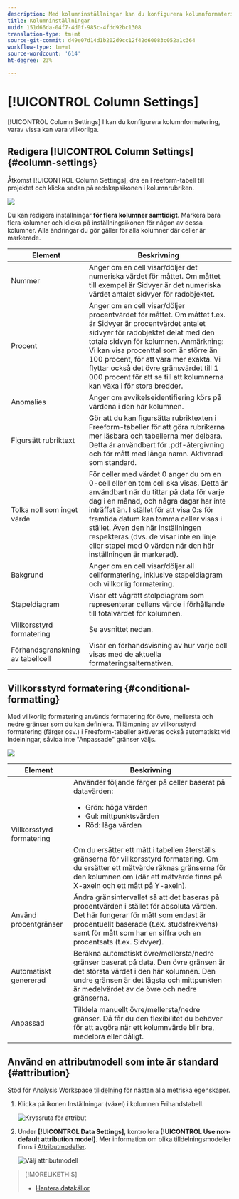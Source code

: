 ```yaml
---
description: Med kolumninställningar kan du konfigurera kolumnformatering, av vilka vissa kan vara villkorliga.
title: Kolumninställningar
uuid: 151d66da-04f7-4d0f-985c-4fdd92bc1308
translation-type: tm+mt
source-git-commit: d49e07d14d1b202d9cc12f42d60083c052a1c364
workflow-type: tm+mt
source-wordcount: '614'
ht-degree: 23%

---
```



# [!UICONTROL Column Settings]

[!UICONTROL Column Settings] I kan du konfigurera kolumnformatering, varav vissa kan vara villkorliga.

## Redigera [!UICONTROL Column Settings] {#column-settings}

Åtkomst [!UICONTROL Column Settings], dra en Freeform-tabell till projektet och klicka sedan på redskapsikonen i kolumnrubriken.

![](assets/column_settings.png)

Du kan redigera inställningar **för flera kolumner samtidigt**. Markera bara flera kolumner och klicka på inställningsikonen för någon av dessa kolumner. Alla ändringar du gör gäller för alla kolumner där celler är markerade.

| Element | Beskrivning |
| --- | --- |
| Nummer | Anger om en cell visar/döljer det numeriska värdet för måttet. Om måttet till exempel är Sidvyer är det numeriska värdet antalet sidvyer för radobjektet. |
| Procent | Anger om en cell visar/döljer procentvärdet för måttet. Om måttet t.ex. är Sidvyer är procentvärdet antalet sidvyer för radobjektet delat med den totala sidvyn för kolumnen.  Anmärkning: Vi kan visa procenttal som är större än 100 procent, för att vara mer exakta. Vi flyttar också det övre gränsvärdet till 1 000 procent för att se till att kolumnerna kan växa i för stora bredder. |
| Anomalies | Anger om avvikelseidentifiering körs på värdena i den här kolumnen. |
| Figursätt rubriktext | Gör att du kan figursätta rubriktexten i Freeform-tabeller för att göra rubrikerna mer läsbara och tabellerna mer delbara. Detta är användbart för .pdf-återgivning och för mått med långa namn. Aktiverad som standard. |
| Tolka noll som inget värde | För celler med värdet 0 anger du om en 0-cell eller en tom cell ska visas. Detta är användbart när du tittar på data för varje dag i en månad, och några dagar har inte inträffat än.  I stället för att visa 0:s för framtida datum kan tomma celler visas i stället. Även den här inställningen respekteras (dvs. de visar inte en linje eller stapel med 0 värden när den här inställningen är markerad). |
| Bakgrund | Anger om en cell visar/döljer all cellformatering, inklusive stapeldiagram och villkorlig formatering. |
| Stapeldiagram | Visar ett vågrätt stolpdiagram som representerar cellens värde i förhållande till totalvärdet för kolumnen. |
| Villkorsstyrd formatering | Se avsnittet nedan. |
| Förhandsgranskning av tabellcell | Visar en förhandsvisning av hur varje cell visas med de aktuella formateringsalternativen. |

## Villkorsstyrd formatering {#conditional-formatting}

Med villkorlig formatering används formatering för övre, mellersta och nedre gränser som du kan definiera. Tillämpning av villkorsstyrd formatering (färger osv.) i Freeform-tabeller aktiveras också automatiskt vid indelningar, såvida inte &quot;Anpassade&quot; gränser väljs.

![](assets/conditional-formatting.png)

| Element | Beskrivning |
| --- | --- |
| Villkorsstyrd formatering | Använder följande färger på celler baserat på datavärden: <ul><li>Grön: höga värden</li><li>Gul: mittpunktsvärden</li><li>Röd: låga värden</li></ul> <br> Om du ersätter ett mått i tabellen återställs gränserna för villkorsstyrd formatering. Om du ersätter ett mätvärde räknas gränserna för den kolumnen om (där ett mätvärde finns på X-axeln och ett mått på Y-axeln). |
| Använd procentgränser | Ändra gränsintervallet så att det baseras på procentvärden i stället för absoluta värden. Det här fungerar för mått som endast är procentuellt baserade (t.ex. studsfrekvens) samt för mått som har en siffra och en procentsats (t.ex. Sidvyer). |
| Automatiskt genererad | Beräkna automatiskt övre/mellersta/nedre gränser baserat på data. Den övre gränsen är det största värdet i den här kolumnen. Den undre gränsen är det lägsta och mittpunkten är medelvärdet av de övre och nedre gränserna. |
| Anpassad | Tilldela manuellt övre/mellersta/nedre gränser. Då får du den flexibilitet du behöver för att avgöra när ett kolumnvärde blir bra, medelbra eller dåligt. |

## Använd en attributmodell som inte är standard {#attribution}

Stöd för Analysis Workspace [tilldelning](../../attribution/overview.md) för nästan alla metriska egenskaper.

1. Klicka på ikonen Inställningar (växel) i kolumnen Frihandstabell.

   ![Kryssruta för attribut](assets/attribution-checkbox.png)

1. Under **[!UICONTROL Data Settings]**, kontrollera **[!UICONTROL Use non-default attribution model]**. Mer information om olika tilldelningsmodeller finns i [Attributmodeller](../../attribution/models.md).

   ![Välj attributmodell](assets/attribution-select.png)

>[!MORELIKETHIS]
>
>* [Hantera datakällor](/help/analysis-workspace/visualizations/t-sync-visualization.md)

